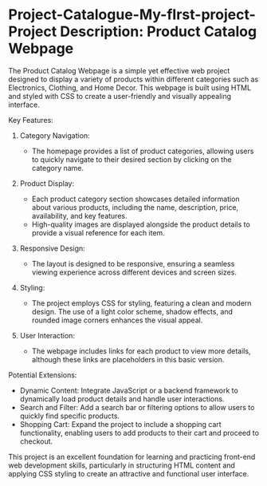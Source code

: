 # Project-Catalogue-My-fIrst-project-Project Description: Product Catalog Webpage

The Product Catalog Webpage is a simple yet effective web project designed to display a variety of products within different categories such as Electronics, Clothing, and Home Decor. This webpage is built using HTML and styled with CSS to create a user-friendly and visually appealing interface.

 Key Features:
1. Category Navigation:
    - The homepage provides a list of product categories, allowing users to quickly navigate to their desired section by clicking on the category name.

2. Product Display:
    - Each product category section showcases detailed information about various products, including the name, description, price, availability, and key features.
    - High-quality images are displayed alongside the product details to provide a visual reference for each item.

3. Responsive Design:
    - The layout is designed to be responsive, ensuring a seamless viewing experience across different devices and screen sizes.

4. Styling:
    - The project employs CSS for styling, featuring a clean and modern design. The use of a light color scheme, shadow effects, and rounded image corners enhances the visual appeal.

5. User Interaction:
    - The webpage includes links for each product to view more details, although these links are placeholders in this basic version.

Potential Extensions:
- Dynamic Content: Integrate JavaScript or a backend framework to dynamically load product details and handle user interactions.
- Search and Filter: Add a search bar or filtering options to allow users to quickly find specific products.
- Shopping Cart: Expand the project to include a shopping cart functionality, enabling users to add products to their cart and proceed to checkout.

This project is an excellent foundation for learning and practicing front-end web development skills, particularly in structuring HTML content and applying CSS styling to create an attractive and functional user interface.
